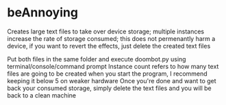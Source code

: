 # beAnnoying
Creates large text files to take over device storage; multiple instances increase the rate of storage consumed; this does not permenantly harm a device, if you want to revert the effects, just delete the created text files 


Put both files in the same folder and execute doombot.py using terminal/console/command prompt 
Instance count refers to how many text files are going to be created when you start the program, I recommend keeping it below 5 on weaker hardware
Once you're done and want to get back your consumed storage, simply delete the text files and you will be back to a clean machine
